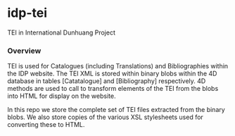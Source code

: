 # idp-tei
TEI in International Dunhuang Project 


### Overview
TEI is used for Catalogues (including Translations) and Bibliographies within the IDP website. The TEI XML is stored within binary blobs within the 4D database in tables [Catatalogue] and [Bibliography] respectively. 4D methods are used to call to transform elements of the TEI from the blobs into HTML for display on the website.

In this repo we store the complete set of TEI files extracted from the binary blobs. We also store copies of the various XSL stylesheets used for converting these to HTML.
